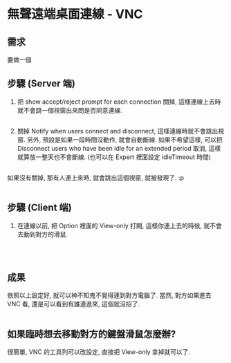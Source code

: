 # 無聲遠端桌面連線 - VNC


## 需求

要做一個

## 步驟 (Server 端)

1. 把 show accept/reject prompt for each connection 關掉, 這樣連線上去時就不會跳一個視窗出來問是否同意連線.

<!-- wp:image {"id":749,"sizeSlug":"large","linkDestination":"media"} -->
<figure class="wp-block-image size-large"><a href="https://dennys.files.wordpress.com/2022/06/image-3.png"><img src="https://dennys.files.wordpress.com/2022/06/image-3.png?w=608" alt="" class="wp-image-749"/></a></figure>
<!-- /wp:image -->

2. 關掉 Notify when users connect and disconnect, 這樣連線時就不會跳出視窗. 另外, 預設是如果一段時間沒動作, 就會自動斷線. 如果不希望這樣, 可以把 Disconnect users who have been idle for an extended period 取消, 這樣就算放一整天也不會斷線. (也可以在 Expert 裡面設定 idleTimeout 時間)

<!-- wp:image {"id":751,"sizeSlug":"large","linkDestination":"media"} -->
<figure class="wp-block-image size-large"><a href="https://dennys.files.wordpress.com/2022/06/image-4.png"><img src="https://dennys.files.wordpress.com/2022/06/image-4.png?w=608" alt="" class="wp-image-751"/></a></figure>
<!-- /wp:image -->

如果沒有關掉, 那有人連上來時, 就會跳出這個視窗, 就被發現了. :p

<!-- wp:image {"id":754,"sizeSlug":"large","linkDestination":"media"} -->
<figure class="wp-block-image size-large"><a href="https://dennys.files.wordpress.com/2022/06/image-5.png"><img src="https://dennys.files.wordpress.com/2022/06/image-5.png?w=335" alt="" class="wp-image-754"/></a></figure>
<!-- /wp:image -->

## 步驟 (Client 端)

1. 在連線以前, 把 Option 裡面的 View-only 打開, 這樣你連上去的時候, 就不會去動到對方的滑鼠.

<!-- wp:image {"id":758,"sizeSlug":"large","linkDestination":"media"} -->
<figure class="wp-block-image size-large"><a href="https://dennys.files.wordpress.com/2022/06/image-7.png"><img src="https://dennys.files.wordpress.com/2022/06/image-7.png?w=516" alt="" class="wp-image-758"/></a></figure>
<!-- /wp:image -->
<br/>

## 成果

依照以上設定好, 就可以神不知鬼不覺得連到對方電腦了. 當然, 對方如果進去 VNC 看, 還是可以看到有誰連進來, 這個就沒招了.

<!-- wp:image {"id":760,"sizeSlug":"large","linkDestination":"media"} -->
<figure class="wp-block-image size-large"><a href="https://dennys.files.wordpress.com/2022/06/image-8.png"><img src="https://dennys.files.wordpress.com/2022/06/image-8.png?w=618" alt="" class="wp-image-760"/></a></figure>
<!-- /wp:image -->

## 如果臨時想去移動對方的鍵盤滑鼠怎麼辦?

很簡單, VNC 的工具列可以改設定, 直接把 View-only 拿掉就可以了.

<!-- wp:image {"id":762,"sizeSlug":"large","linkDestination":"media"} -->
<figure class="wp-block-image size-large"><a href="https://dennys.files.wordpress.com/2022/06/image-9.png"><img src="https://dennys.files.wordpress.com/2022/06/image-9.png?w=469" alt="" class="wp-image-762"/></a></figure>
<!-- /wp:image -->
